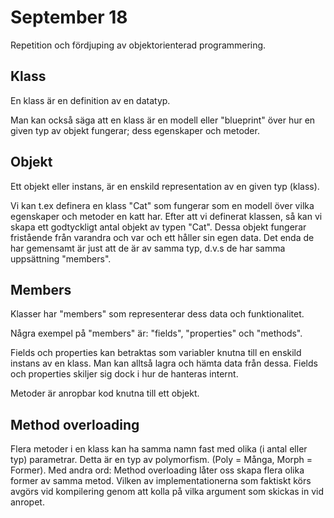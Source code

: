 # September 18

Repetition och fördjuping av objektorienterad programmering.

## Klass

En klass är en definition av en datatyp.

Man kan också säga att en klass är en modell eller "blueprint" över hur en given typ av objekt fungerar; dess egenskaper och metoder.

## Objekt

Ett objekt eller instans, är en enskild representation av en given typ (klass).

Vi kan t.ex definera en klass "Cat" som fungerar som en modell över vilka egenskaper och metoder en katt har. Efter att vi definerat klassen, så kan vi skapa ett godtyckligt antal objekt av typen "Cat". Dessa objekt fungerar fristående från varandra och var och ett håller sin egen data. Det enda de har gemensamt är just att de är av samma typ, d.v.s de har samma uppsättning "members".

## Members

Klasser har "members" som representerar dess data och funktionalitet.

Några exempel på "members" är: "fields", "properties" och "methods".

Fields och properties kan betraktas som variabler knutna till en enskild instans av en klass. Man kan alltså lagra och hämta data från dessa. Fields och properties skiljer sig dock i hur de hanteras internt.

Metoder är anropbar kod knutna till ett objekt.

## Method overloading

Flera metoder i en klass kan ha samma namn fast med olika (i antal eller typ) parametrar. Detta är en typ av polymorfism. (Poly = Många, Morph = Former). Med andra ord: Method overloading låter oss skapa flera olika former av samma metod. Vilken av implementationerna som faktiskt körs avgörs vid kompilering genom att kolla på vilka argument som skickas in vid anropet.